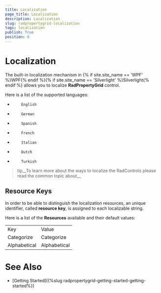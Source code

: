 ```yaml
---
title: Localization
page_title: Localization
description: Localization
slug: radpropertygrid-localization
tags: localization
publish: True
position: 0
---
```


# Localization



The built-in localization mechanism in {% if site.site_name == 'WPF' %}WPF{% endif %}{% if site.site_name == 'Silverlight' %}Silverlight{% endif %} allows you to localize __RadPropertyGrid__ control.
      

Here is a list of the supported languages:
      

* 
          English
        

* 
          German
        

* 
          Spanish
        

* 
          French
        

* 
          Italian
        

* 
          Dutch
        

* 
          Turkish
        

>tip__To learn more about the ways to localize the RadControls please read the common topic about__

## Resource Keys

In order to be able to distinguish the localization resources, an unique identifier, called __resource key__, is assigned to each localizable string.
        

Here is a list of the __Resources__ available and their default values:
        
<table><tr><td>Key</td><td>Value</td></tr><tr><td>Categorize</td><td>Categorize</td></tr><tr><td>Alphabetical</td><td>Alphabetical</td></tr></table>

# See Also

 * [Getting Started]({%slug radpropertygrid-getting-started-getting-started%})
